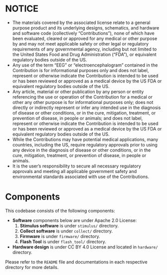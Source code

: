 # NOTICE
* The materials covered by the associated license relate to a general purpose product and its underlying designs, schematics, and hardware and software code (collectively “Contributions”), none of which have been evaluated, cleared or approved for any medical or other purpose by and may not meet applicable safety or other legal or regulatory requirements of any governmental agency, including but not limited to the United States Food and Drug Administration (“FDA”), or equivalent regulatory bodies outside of the US.
* Any use of the term “EEG” or “electroencephalogram” contained in the Contribution is for informational purposes only and does not label, represent or otherwise indicate the Contribution is intended to be used or has been reviewed or approved as a medical device by the US FDA or equivalent regulatory bodies outside of the US.
* Any article, material or other publication by any person or entity referencing the use or operation of the Contribution for a medical or other any other purpose is for informational purposes only; does not directly or indirectly represent or infer any intended use in the diagnosis of disease or other conditions, or in the cure, mitigation, treatment, or prevention of disease, in people or animals; and does not label, represent or otherwise indicate the Contribution is intended to be used or has been reviewed or approved as a medical device by the US FDA or equivalent regulatory bodies outside of the US.
* While the Contributions may have potential medical applications, many countries, including the US, require regulatory approvals prior to using any device in the diagnosis of disease or other conditions, or in the cure, mitigation, treatment, or prevention of disease, in people or animals.
* It is the user’s responsibility to secure all necessary regulatory approvals and meeting all applicable government safety and environmental standards associated with use of the Contributions.

# Components
This codebase consists of the following components:
* **Software** components below are under Apache 2.0 License:
  1. **Stimulus software** is under `stimulus/` directory.
  2. **Collect software** is under `collect/` directory.
  3. **Firmware** is under `firmware/` directory.
  4. **Flash Tool** is under `flash_tool/` directory.
* **Hardware design** is under CC BY 4.0 License and located in `hardware/` directory.

Please refer to the `README` file and documentations in each respective
directory for more details.
